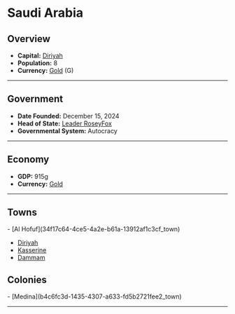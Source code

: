 <!--UNDEDITED FILE, remove this entire line if this file has been edited!-->
# <!--NAME-->Saudi Arabia<!--NAME-->

## Overview

- **Capital:** <!--CAPITAL_LINK-->[Diriyah](f357d68c-b918-4b4a-ab11-a9a58a1d0aad_town)<!--CAPITAL_LINK-->
- **Population:** <!--POPULATION-->8<!--POPULATION-->
- **Currency:** <!--CURRENCY_LINK-->[Gold](Gold_currency)<!--CURRENCY_LINK--> (<!--CURRENCY_ABV-->G<!--CURRENCY_ABV-->)

---

## Government

- **Date Founded:** <!--FOUNDED-->December 15, 2024<!--FOUNDED-->
- **Head of State:** <!--LEADER_TITLE_LINK-->[Leader RoseyFox](RoseyFox_user)<!--LEADER_TITLE_LINK-->
- **Governmental System:** <!--GOVERNMENT-->Autocracy<!--GOVERNMENT-->

---

## Economy

- **GDP:** <!--GDP-->915g<!--GDP-->
- **Currency:** <!--CURRENCY_LINK-->[Gold](Gold_currency)<!--CURRENCY_LINK-->

---

## Towns

<!--TOWNS-->- [Al Hofuf](34f17c64-4ce5-4a2e-b61a-13912af1c3cf_town)
- [Diriyah](f357d68c-b918-4b4a-ab11-a9a58a1d0aad_town)
- [Kasserine](1e41c6d3-a1d9-40a0-844f-cea39a45e9e4_town)
- [Dammam](bfdd315b-76cf-43b5-b4a2-2dced3dc0849_town)<!--TOWNS-->

## Colonies

<!--COLONIES-->- [Medina](b4c6fc3d-1435-4307-a633-fd5b2721fee2_town)<!--COLONIES-->

---